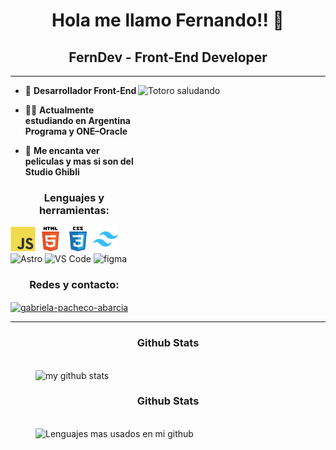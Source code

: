 <h1 align="center">Hola me llamo Fernando!! 👋</h1>
<h2 align="center">FernDev - Front-End Developer</h2>

--- 

<img align="right" height="310px" width="300px" src="https://c.tenor.com/WyeIC4hSFUwAAAAC/anime-hi.gif" alt="Totoro saludando"/>


- 🤖 **Desarrollador Front-End**

- 🐱‍💻 **Actualmente estudiando en Argentina Programa y ONE–Oracle**

- 🌸 **Me encanta ver peliculas y mas si son del Studio Ghibli**


<h3 align="center">Lenguajes y herramientas:</h3>


<div align="left">
 <img src="https://raw.githubusercontent.com/devicons/devicon/master/icons/javascript/javascript-original.svg" alt="javascript" width="40" height="40"/> 
 <img src="https://raw.githubusercontent.com/devicons/devicon/master/icons/html5/html5-original-wordmark.svg" alt="html5" width="40" height="40"/> 
 <img src="https://raw.githubusercontent.com/devicons/devicon/master/icons/css3/css3-original-wordmark.svg" alt="css3" width="40" height="40"/> 
 <img src="https://raw.githubusercontent.com/devicons/devicon/1119b9f84c0290e0f0b38982099a2bd027a48bf1/icons/tailwindcss/tailwindcss-plain.svg" alt="tailwindcss" width="40px" height="40px"/>
 <img src="https://raw.githubusercontent.com/withastro/astro/main/assets/brand/logo-square-white.png" alt="Astro" width="40" height="40"/>
  <img src="https://camo.githubusercontent.com/2f7d9c653bd1edd735b3db07d7c4b47ae45959e17c14053fa4f543ac93cc1a8c/68747470733a2f2f696d672e69636f6e73382e636f6d2f636f6c6f722f34382f3030303030302f76697375616c2d73747564696f2d636f64652d323031392e706e67" alt="VS Code" width="40" height="40"/>
 <img src="https://www.vectorlogo.zone/logos/figma/figma-icon.svg" alt="figma" width="40" height="40"/>
</div>

<h3 align="center">Redes y contacto:</h3>

<a href="https://linkedin.com/in/fernandoescuderodev" target="_blank"><img align="center" src="https://raw.githubusercontent.com/rahuldkjain/github-profile-readme-generator/master/src/images/icons/Social/linked-in-alt.svg" alt="gabriela-pacheco-abarcia" height="30"/></a>

<!-- Readme inspirado en el perfil de GabrielaDana -->
---
<h3 align="center">Github Stats</h3>
<br>
<img style="margin-left: 40px;"  height="140em"
      src="https://github-readme-stats.vercel.app/api?username=FernandoEscuderoDev&count_private=true&show_icons=true&theme=dark&hide_border=false&hide_title=false"
      alt="my github stats" />
      <h3 align="center">Github Stats</h3>
      <br>
<img style="margin-left: 40px;" height=250em
      src="https://github-readme-stats.vercel.app/api/top-langs/?username=FernandoEscuderoDev&title_color=ffffff&text_color=c9facc&icon_color=2bFc6a&bg_color=1d1f21"
      alt="Lenguajes mas usados en mi github" />
